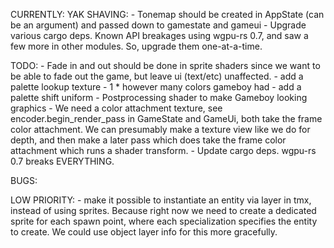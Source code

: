 CURRENTLY:
    YAK SHAVING:
        - Tonemap should be created in AppState (can be an argument) and passed down to gamestate and gameui
        - Upgrade various cargo deps. Known API breakages using wgpu-rs 0.7, and saw a few more in other modules. So, upgrade them one-at-a-time.

TODO:
    - Fade in and out should be done in sprite shaders since we want to be able to fade out the game, but leave ui (text/etc) unaffected.
        - add a palette lookup texture - 1 * however many colors gameboy had
        - add a palette shift uniform
    - Postprocessing shader to make Gameboy looking graphics
        - We need a color attachment texture, see  encoder.begin_render_pass in GameState and GameUi, both take the frame color attachment. We can presumably make a texture view like we do for depth, and then make a later pass which does take the frame color attachment which runs a shader transform.
    - Update cargo deps. wgpu-rs 0.7 breaks EVERYTHING.

BUGS:

LOW PRIORITY:
    - make it possible to instantiate an entity via <object> layer in tmx, instead of using sprites. Because right now we need to create a dedicated sprite for each spawn point, where each specialization specifies the entity to create. We could use object layer info for this more gracefully.
